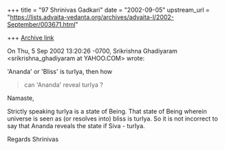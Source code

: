 +++
title = "97 Shrinivas Gadkari"
date = "2002-09-05"
upstream_url = "https://lists.advaita-vedanta.org/archives/advaita-l/2002-September/003671.html"

+++
[Archive link](https://lists.advaita-vedanta.org/archives/advaita-l/2002-September/003671.html)

On Thu, 5 Sep 2002 13:20:26 -0700, Srikrishna Ghadiyaram
<srikrishna_ghadiyaram at YAHOO.COM> wrote:

'Ananda' or 'Bliss' is turIya, then how
>can 'Ananda' reveal turIya ?
>

Namaste,

Strictly speaking turIya is a state of Being. That state
of Being wherein universe is seen as (or resolves into)
bliss is turIya. So it is not incorrect to say that Ananda
reveals the state if Siva - turIya.

Regards
Shrinivas

